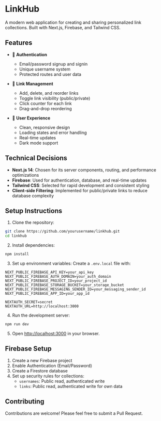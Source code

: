 # LinkHub

A modern web application for creating and sharing personalized link collections. Built with Next.js, Firebase, and Tailwind CSS.

## Features

- 🔐 **Authentication**

  - Email/password signup and signin
  - Unique username system
  - Protected routes and user data

- 🔗 **Link Management**

  - Add, delete, and reorder links
  - Toggle link visibility (public/private)
  - Click counter for each link
  - Drag-and-drop reordering

- 🎨 **User Experience**
  - Clean, responsive design
  - Loading states and error handling
  - Real-time updates
  - Dark mode support

## Technical Decisions

- **Next.js 14**: Chosen for its server components, routing, and performance optimizations
- **Firebase**: Used for authentication, database, and real-time updates
- **Tailwind CSS**: Selected for rapid development and consistent styling
- **Client-side Filtering**: Implemented for public/private links to reduce database complexity

## Setup Instructions

1. Clone the repository:

```bash
git clone https://github.com/yourusername/linkhub.git
cd linkhub
```

2. Install dependencies:

```bash
npm install
```

3. Set up environment variables:
   Create a `.env.local` file with:

```
NEXT_PUBLIC_FIREBASE_API_KEY=your_api_key
NEXT_PUBLIC_FIREBASE_AUTH_DOMAIN=your_auth_domain
NEXT_PUBLIC_FIREBASE_PROJECT_ID=your_project_id
NEXT_PUBLIC_FIREBASE_STORAGE_BUCKET=your_storage_bucket
NEXT_PUBLIC_FIREBASE_MESSAGING_SENDER_ID=your_messaging_sender_id
NEXT_PUBLIC_FIREBASE_APP_ID=your_app_id

NEXTAUTH_SECRET=secret
NEXTAUTH_URL=http://localhost:3000
```

4. Run the development server:

```bash
npm run dev
```

5. Open [http://localhost:3000](http://localhost:3000) in your browser.

## Firebase Setup

1. Create a new Firebase project
2. Enable Authentication (Email/Password)
3. Create a Firestore database
4. Set up security rules for collections:
   - `usernames`: Public read, authenticated write
   - `links`: Public read, authenticated write for own data

## Contributing

Contributions are welcome! Please feel free to submit a Pull Request.
